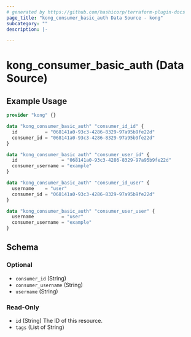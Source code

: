 ```yaml
---
# generated by https://github.com/hashicorp/terraform-plugin-docs
page_title: "kong_consumer_basic_auth Data Source - kong"
subcategory: ""
description: |-
  
---
```


# kong_consumer_basic_auth (Data Source)



## Example Usage

```terraform
provider "kong" {}

data "kong_consumer_basic_auth" "consumer_id_id" {
  id          = "068141a0-93c3-4286-8329-97a95b9fe22d"
  consumer_id = "068141a0-93c3-4286-8329-97a95b9fe22d"
}

data "kong_consumer_basic_auth" "consumer_user_id" {
  id                = "068141a0-93c3-4286-8329-97a95b9fe22d"
  consumer_username = "example"
}

data "kong_consumer_basic_auth" "consumer_id_user" {
  username    = "user"
  consumer_id = "068141a0-93c3-4286-8329-97a95b9fe22d"
}

data "kong_consumer_basic_auth" "consumer_user_user" {
  username          = "user"
  consumer_username = "example"
}
```

<!-- schema generated by tfplugindocs -->
## Schema

### Optional

- `consumer_id` (String)
- `consumer_username` (String)
- `username` (String)

### Read-Only

- `id` (String) The ID of this resource.
- `tags` (List of String)
